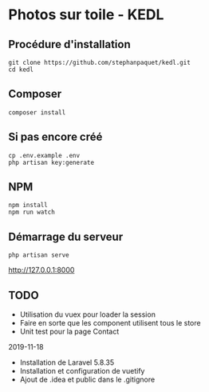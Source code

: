 # Photos sur toile - KEDL

## Procédure d'installation
```
git clone https://github.com/stephanpaquet/kedl.git
cd kedl
```
## Composer
```
composer install
```

## Si pas encore créé
```
cp .env.example .env
php artisan key:generate
```

## NPM
```
npm install
npm run watch
```

## Démarrage du serveur
```
php artisan serve
```

http://127.0.0.1:8000

## TODO
- Utilisation du vuex pour loader la session
- Faire en sorte que les component utilisent tous le store
- Unit test pour la page Contact

2019-11-18
- Installation de Laravel 5.8.35
- Installation et configuration de vuetify
- Ajout de .idea et public dans le .gitignore
